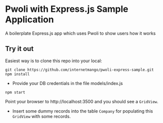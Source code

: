 # Pwoli with Express.js Sample Application

A boilerplate Express.js app which uses Pwoli to show users how it works

## Try it out

Easiest way is to clone this repo into your local:

```
git clone https://github.com/internetmango/pwoli-express-sample.git
npm install
```

- Provide your DB credentials in the file models/index.js

```
npm start
```

Point your browser to http://localhost:3500 and you should see a `GridView`.

- Insert some dummy records into the table `Company` for populating this `GridView` with some records.
